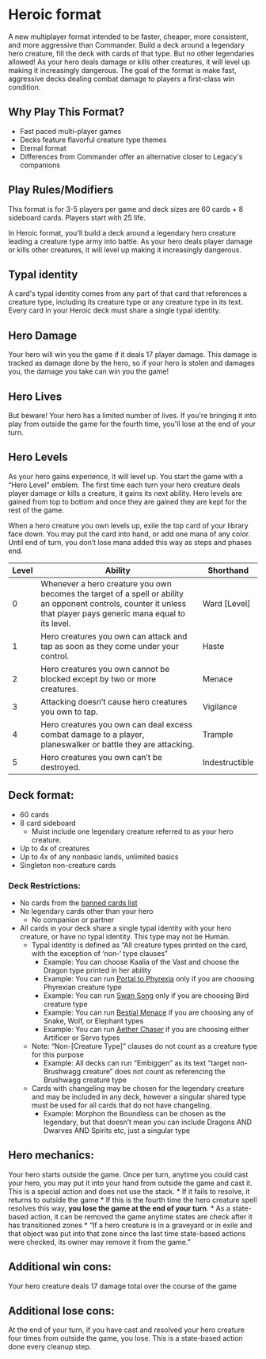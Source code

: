 # Heroic format
A new multiplayer format intended to be faster, cheaper, more consistent, and more aggressive than Commander. Build a deck around a legendary hero creature, fill the deck with cards of that type. But no other legendaries allowed! As your hero deals damage or kills other creatures, it will level up making it increasingly dangerous. The goal of the format is make fast, aggressive decks dealing combat damage to players a first-class win condition. 

## Why Play This Format?
* Fast paced multi-player games
* Decks feature flavorful creature type themes
* Eternal format
* Differences from Commander offer an alternative closer to Legacy's companions 

## Play Rules/Modifiers
This format is for 3-5 players per game and deck sizes are 60 cards + 8 sideboard cards. Players start with 25 life.

In Heroic format, you'll build a deck around a legendary hero creature leading a creature type army into battle. As your hero deals player damage or kills other creatures, it will level up making it increasingly dangerous.

## Typal identity
A card's typal identity comes from any part of that card that references a creature type, including its creature type or any creature type in its text. Every card in your Heroic deck must share a single typal identity.

## Hero Damage
Your hero will win you the game if it deals 17 player damage. This damage is tracked as damage done by the hero, so if your hero is stolen and damages you, the damage you take can win you the game!

## Hero Lives
But beware! Your hero has a limited number of lives. If you're bringing it into play from outside the game for the fourth time, you'll lose at the end of your turn.

## Hero Levels
As your hero gains experience, it will level up. You start the game with a “Hero Level” emblem. The first time each turn your hero creature deals player damage or kills a creature, it gains its next ability. Hero levels are gained from top to bottom and once they are gained they are kept for the rest of the game. 

When a hero creature you own levels up, exile the top card of your library face down. You may put the card into hand, or add one mana of any color. Until end of turn, you don’t lose mana added this way as steps and phases end.

| Level  | Ability | Shorthand |
| ------------- | ------------- | ------------- |
| 0  | Whenever a hero creature you own becomes the target of a spell or ability an opponent controls, counter it unless that player pays generic mana equal to its level. | Ward [Level] | 
| 1  | Hero creatures you own can attack and tap as soon as they come under your control. | Haste |
| 2  | Hero creatures you own cannot be blocked except by two or more creatures. | Menace |
| 3  | Attacking doesn’t cause hero creatures you own to tap. | Vigilance |
| 4  | Hero creatures you own can deal excess combat damage to a player, planeswalker or battle they are attacking. | Trample |
| 5  | Hero creatures you own can’t be destroyed. | Indestructible |

## Deck format:
* 60 cards
* 8 card sideboard
	* Muist include one legendary creature referred to as your hero creature.
* Up to 4x of creatures
* Up to 4x of any nonbasic lands, unlimited basics
* Singleton non-creature cards

### Deck Restrictions: 
* No cards from the [banned cards list](BANLIST.MD)
* No legendary cards other than your hero
	* No companion or partner
* All cards in your deck share a single typal identity with your hero creature, or have no typal identity. This type may not be Human.
	* Typal identity is defined as “All creature types printed on the card, with the exception of ‘non-‘ type clauses”
		* Example: You can choose Kaalia of the Vast and choose the Dragon type printed in her ability
		* Example: You can run [Portal to Phyrexia](https://scryfall.com/card/bro/240/portal-to-phyrexia) only if you are choosing Phyrexian creature type
		* Example: You can run [Swan Song](https://scryfall.com/card/c16/98/swan-song) only if you are choosing Bird creature type
		* Example: You can run [Bestial Menace](https://scryfall.com/card/mic/134/bestial-menace) if you are choosing any of Snake, Wolf, or Elephant types
		* Example: You can run [Aether Chaser](https://scryfall.com/card/aer/76/aether-chaser) if you are choosing either Artificer or Servo types
	* Note: “Non-[Creature Type]” clauses do not count as a creature type for this purpose
		* Example: All decks can run “Embiggen” as its text “target non-Brushwagg creature” does not count as referencing the Brushwagg creature type
	* Cards with changeling may be chosen for the legendary creature and may be included in any deck, however a singular shared type must be used for all cards that do not have changeling.
		* Example: Morphon the Boundless can be chosen as the legendary, but that doesn’t mean you can include Dragons AND Dwarves AND Spirits etc, just a singular type

## Hero mechanics:
Your hero starts outside the game. Once per turn, anytime you could cast your hero, you may put it into your hand from outside the game and cast it. This is a special action and does not use the stack.
	* If it fails to resolve, it returns to outside the game
	* If this is the fourth time the hero creature spell resolves this way, **you lose the game at the end of your turn**.
	* As a state-based action, it can be removed the game anytime states are check after it has transitioned zones
		* “If a hero creature is in a graveyard or in exile and that object was put into that zone since the last time state-based actions were checked, its owner may remove it from the game.”

## Additional win cons:
Your hero creature deals 17 damage total over the course of the game 
## Additional lose cons:
At the end of your turn, if you have cast and resolved your hero creature four times from outside the game, you lose.
This is a state-based action done every cleanup step.
